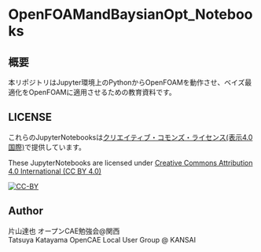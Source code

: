 # OpenFOAMandBaysianOpt_Notebooks

## 概要
本リポジトリはJupyter環境上のPythonからOpenFOAMを動作させ、ベイズ最適化をOpenFOAMに適用させるための教育資料です。

## LICENSE
これらのJupyterNotebooksは[クリエイティブ・コモンズ・ライセンス(表示4.0国際)](https://creativecommons.org/licenses/by/4.0/deed.ja)で提供しています。

These JupyterNotebooks are licensed under [Creative Commons Attribution 4.0 International (CC BY 4.0)](https://creativecommons.org/licenses/by/4.0/)

[![CC-BY](https://licensebuttons.net/l/by/4.0/88x31.png "CC-BY")](https://creativecommons.org/licenses/by/4.0/legalcode)

## Author
片山達也 オープンCAE勉強会@関西 \
Tatsuya Katayama OpenCAE Local User Group @ KANSAI

